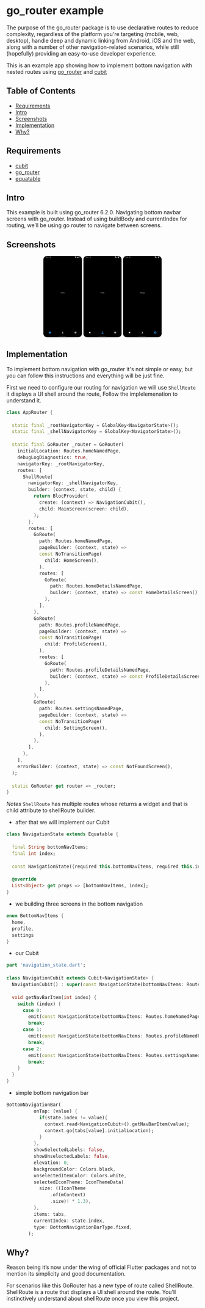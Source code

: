 # go_router example
The purpose of the go_router package is to use declarative routes to reduce complexity, regardless of the platform you're targeting (mobile, web, desktop), handle deep and dynamic linking from Android, iOS and the web, along with a number of other navigation-related scenarios, while still (hopefully) providing an easy-to-use developer experience.

This is an example app showing how to implement bottom navigation with nested routes using [go_router](https://pub.dev/packages/go_router) and [cubit](https://pub.dev/packages/flutter_bloc)

## Table of Contents
- [Requirements](#requirements)
- [Intro](#intro)
- [Screenshots](#screenshots)
- [Implementation](#implementation)
- [Why?](#why)

## Requirements
- [cubit](https://pub.dev/packages/flutter_bloc)
- [go_router](https://pub.dev/packages/go_router)
- [equatable](https://pub.dev/packages/equatable)

## Intro
This example is built using go_router 6.2.0.
Navigating bottom navbar screens with go_router.
Instead of using buildBody and currentIndex for routing, we’ll be using go router to navigate between screens.

## Screenshots
<p align="center">
  <img alt='Screenshot 1' src="images/GoRouter.png" width="20%"/>  
  <img alt='Screenshot 2' src="images/GoRouter2.png" width="20%"/>  
  <img alt='Screenshot 3' src="images/GoRouter3.png" width="20%"/>
</p>

## Implementation
To implement bottom navigation with go_router it's not simple or easy, but you can follow this instructions and everything will be just fine.

First we need to configure our routing for navigation we will use `ShellRoute` it displays a UI shell around the route, Follow the implelemenation to understand it.

```dart
class AppRouter {

  static final _rootNavigatorKey = GlobalKey<NavigatorState>();
  static final _shellNavigatorKey = GlobalKey<NavigatorState>();

  static final GoRouter _router = GoRouter(
    initialLocation: Routes.homeNamedPage,
    debugLogDiagnostics: true,
    navigatorKey: _rootNavigatorKey,
    routes: [
      ShellRoute(
        navigatorKey: _shellNavigatorKey,
        builder: (context, state, child) {
          return BlocProvider(
            create: (context) => NavigationCubit(),
            child: MainScreen(screen: child),
          );
        },
        routes: [
          GoRoute(
            path: Routes.homeNamedPage,
            pageBuilder: (context, state) =>
            const NoTransitionPage(
              child: HomeScreen(),
            ),
            routes: [
              GoRoute(
                path: Routes.homeDetailsNamedPage,
                builder: (context, state) => const HomeDetailsScreen(),
              ),
            ],
          ),
          GoRoute(
            path: Routes.profileNamedPage,
            pageBuilder: (context, state) =>
            const NoTransitionPage(
              child: ProfileScreen(),
            ),
            routes: [
              GoRoute(
                path: Routes.profileDetailsNamedPage,
                builder: (context, state) => const ProfileDetailsScreen(),
              ),
            ],
          ),
          GoRoute(
            path: Routes.settingsNamedPage,
            pageBuilder: (context, state) =>
            const NoTransitionPage(
              child: SettingScreen(),
            ),
          ),
        ],
      ),
    ],
    errorBuilder: (context, state) => const NotFoundScreen(),
  );
  
  static GoRouter get router => _router;
}
```
*Notes* `ShellRoute` has multiple routes whose returns a widget and that is child attribute to shellRoute builder.


- after that we will implement our Cubit
```dart
class NavigationState extends Equatable {

  final String bottomNavItems;
  final int index;

  const NavigationState({required this.bottomNavItems, required this.index});

  @override
  List<Object> get props => [bottomNavItems, index];
}
```

- we building three screens in the bottom navigation
```dart
enum BottomNavItems {
  home,
  profile,
  settings
}
```

- our Cubit
```dart
part 'navigation_state.dart';

class NavigationCubit extends Cubit<NavigationState> {
  NavigationCubit() : super(const NavigationState(bottomNavItems: Routes.homeNamedPage, index: 0));

  void getNavBarItem(int index) {
    switch (index) {
      case 0:
        emit(const NavigationState(bottomNavItems: Routes.homeNamedPage,index:  0));
        break;
      case 1:
        emit(const NavigationState(bottomNavItems: Routes.profileNamedPage,index:  1));
        break;
      case 2:
        emit(const NavigationState(bottomNavItems: Routes.settingsNamedPage,index:  2));
        break;
    }
  }
}
```

- simple bottom navigation bar
```dart
BottomNavigationBar(
          onTap: (value) {
            if(state.index != value){
              context.read<NavigationCubit>().getNavBarItem(value);
              context.go(tabs[value].initialLocation);
            }
          },
          showSelectedLabels: false,
          showUnselectedLabels: false,
          elevation: 0,
          backgroundColor: Colors.black,
          unselectedItemColor: Colors.white,
          selectedIconTheme: IconThemeData(
            size: ((IconTheme
                .of(mContext)
                .size)! * 1.3),
          ),
          items: tabs,
          currentIndex: state.index,
          type: BottomNavigationBarType.fixed,
        );
```

## Why?
Reason being it’s now under the wing of official Flutter packages and not to mention its simplicity and good documentation.

For scenarios like this GoRouter has a new type of route called ShellRoute. ShellRoute is a route that displays a UI shell around the route. You’ll instinctively understand about shellRoute once you view this project.
